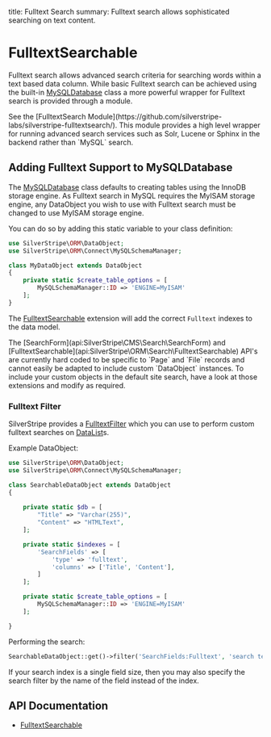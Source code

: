 title: Fulltext Search
summary: Fulltext search allows sophisticated searching on text content.

# FulltextSearchable

Fulltext search allows advanced search criteria for searching words within a text based data column. While basic
Fulltext search can be achieved using the built-in [MySQLDatabase](api:SilverStripe\ORM\Connect\MySQLDatabase) class a more powerful wrapper for Fulltext
search is provided through a module.

<div class="notice" markdown="1">
See the [FulltextSearch Module](https://github.com/silverstripe-labs/silverstripe-fulltextsearch/). This module provides
a high level wrapper for running advanced search services such as Solr, Lucene or Sphinx in the backend rather than
`MySQL` search.
</div>

## Adding Fulltext Support to MySQLDatabase

The [MySQLDatabase](api:SilverStripe\ORM\Connect\MySQLDatabase) class defaults to creating tables using the InnoDB storage engine. As Fulltext search in MySQL
requires the MyISAM storage engine, any DataObject you wish to use with Fulltext search must be changed to use MyISAM
storage engine.

You can do so by adding this static variable to your class definition:


```php
use SilverStripe\ORM\DataObject;
use SilverStripe\ORM\Connect\MySQLSchemaManager;

class MyDataObject extends DataObject 
{
    private static $create_table_options = [
        MySQLSchemaManager::ID => 'ENGINE=MyISAM'
    ];
}
```

The [FulltextSearchable](api:SilverStripe\ORM\Search\FulltextSearchable) extension will add the correct `Fulltext` indexes to the data model.

<div class="alert" markdown="1">
The [SearchForm](api:SilverStripe\CMS\Search\SearchForm) and [FulltextSearchable](api:SilverStripe\ORM\Search\FulltextSearchable) API's are currently hard coded to be specific to `Page` and `File`
records and cannot easily be adapted to include custom `DataObject` instances. To include your custom objects in the
default site search, have a look at those extensions and modify as required.
</div>

### Fulltext Filter

SilverStripe provides a [FulltextFilter](api:SilverStripe\ORM\Filters\FulltextFilter) which you can use to perform custom fulltext searches on
[DataList](api:SilverStripe\ORM\DataList)s.

Example DataObject:


```php
use SilverStripe\ORM\DataObject;
use SilverStripe\ORM\Connect\MySQLSchemaManager;

class SearchableDataObject extends DataObject 
{
    
    private static $db = [
        "Title" => "Varchar(255)",
        "Content" => "HTMLText",
    ];

    private static $indexes = [
        'SearchFields' => [
            'type' => 'fulltext',
            'columns' => ['Title', 'Content'],
        ]
    ];

    private static $create_table_options = [
        MySQLSchemaManager::ID => 'ENGINE=MyISAM'
    ];

}

```

Performing the search:


```php
SearchableDataObject::get()->filter('SearchFields:Fulltext', 'search term');
```

If your search index is a single field size, then you may also specify the search filter by the name of the
field instead of the index.

## API Documentation

* [FulltextSearchable](api:SilverStripe\ORM\Search\FulltextSearchable)
